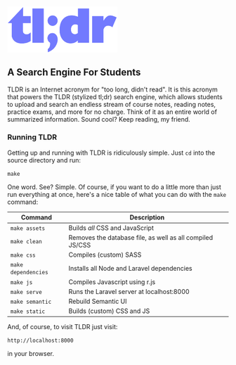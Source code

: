 <img src="resources/assets/images/logo.png" width="250"/>

A Search Engine For Students
----------------------------
TLDR is an Internet acronym for "too long, didn't read". It is this acronym that powers the TLDR (stylized tl;dr) search engine, which allows students to upload and search an endless stream of course notes, reading notes, practice exams, and more for no charge. Think of it as an entire world of summarized information. Sound cool? Keep reading, my friend.

### Running TLDR
Getting up and running with TLDR is ridiculously simple. Just `cd` into the source directory and run:

    make

One word. See? Simple. Of course, if you want to do a little more than just run everything at once, here's a nice table of what you can do with the `make` command:

| Command             | Description                                               |
|---------------------|-----------------------------------------------------------|
| `make assets`       | Builds *all* CSS and JavaScript                           |
| `make clean`        | Removes the database file, as well as all compiled JS/CSS |
| `make css`          | Compiles (custom) SASS                                    |
| `make dependencies` | Installs all Node and Laravel dependencies                |
| `make js`           | Compiles Javascript using r.js                            |
| `make serve`        | Runs the Laravel server at localhost:8000                 |
| `make semantic`     | Rebuild Semantic UI                                       |
| `make static`       | Builds (custom) CSS and JS                                |

And, of course, to visit TLDR just visit:

    http://localhost:8000

in your browser.
